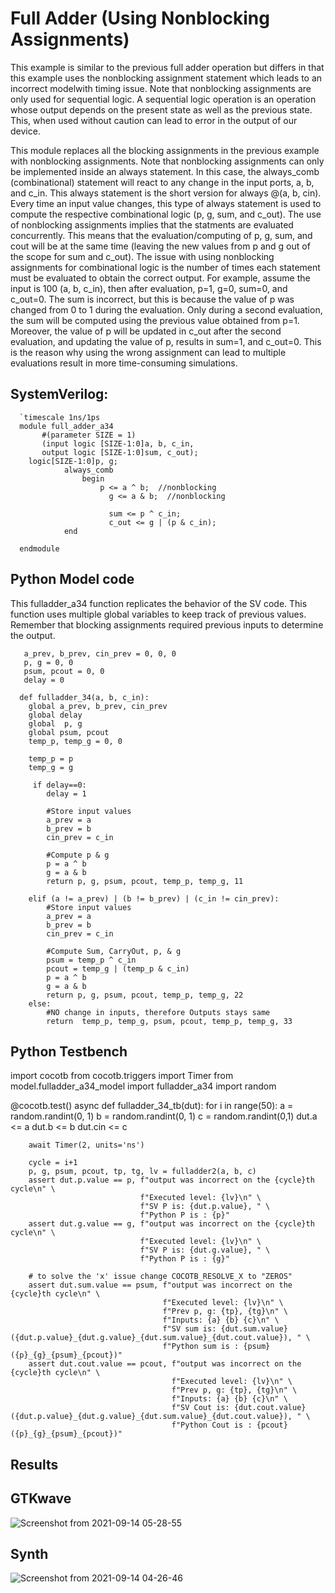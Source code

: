 # Full Adder (Using Nonblocking Assignments)

This example is similar to the previous full adder operation but differs in that this 
example uses the nonblocking assignment statement which leads to an incorrect modelwith timing issue. 
Note that nonblocking assignments are only used for sequential logic. A sequential logic operation
is an operation whose output depends on the present state as well as the previous state. 
This, when used without caution can lead to error in the output of our device.

This module replaces all the blocking assignments in the previous example with nonblocking assignments. 
Note that nonblocking assignments can only be implemented inside an always statement. 
In this case, the always_comb (combinational) statement will react to any change in the 
input ports, a, b, and c_in. This always statement is the short version for always @(a, b, cin). 
Every time an input value changes, this type of always statement is used to compute the 
respective combinational logic (p, g, sum, and c_out). The use of nonblocking assignments
implies that the statments are evaluated concurrently. This means that the evaluation/computing of p, g, sum, and cout
will be at the same time (leaving the new values from p and g out of the scope for sum and 
c_out). The issue with using nonblocking assignments for combinational logic is the number 
of times each statement must be evaluated to obtain the correct output. For example, 
assume the input is 100 (a, b, c_in), then after evaluation, p=1, g=0, sum=0, and c_out=0. 
The sum is incorrect, but this is because the value of p was changed from 0 to 1 during 
the evaluation. Only during a second evaluation, the sum will be computed using the previous
value obtained from p=1. Moreover, the value of p will be updated in c_out after the second 
evaluation, and updating the value of p, results in sum=1, and c_out=0. This is the reason 
why using the wrong assignment can lead to multiple evaluations result in more 
time-consuming simulations.

## SystemVerilog:

      `timescale 1ns/1ps
      module full_adder_a34
           #(parameter SIZE = 1)
           (input logic [SIZE-1:0]a, b, c_in,
           output logic [SIZE-1:0]sum, c_out);
        logic[SIZE-1:0]p, g;
                always_comb
                    begin
                    	p <= a ^ b;  //nonblocking
            		      g <= a & b;  //nonblocking

            		      sum <= p ^ c_in;
            		      c_out <= g | (p & c_in);
                end

      endmodule
      
## Python Model code
This fulladder_a34 function replicates the behavior of the SV code. This function uses 
multiple global variables to keep track of previous values. 
Remember that blocking assignments required previous inputs to determine the output.

       a_prev, b_prev, cin_prev = 0, 0, 0
       p, g = 0, 0
       psum, pcout = 0, 0
       delay = 0

      def fulladder_34(a, b, c_in):
        global a_prev, b_prev, cin_prev
        global delay
        global  p, g
        global psum, pcout
        temp_p, temp_g = 0, 0

        temp_p = p
        temp_g = g

         if delay==0:
            delay = 1

            #Store input values
            a_prev = a
            b_prev = b
            cin_prev = c_in

            #Compute p & g
            p = a ^ b
            g = a & b
            return p, g, psum, pcout, temp_p, temp_g, 11

        elif (a != a_prev) | (b != b_prev) | (c_in != cin_prev):
            #Store input values
            a_prev = a
            b_prev = b
            cin_prev = c_in

            #Compute Sum, CarryOut, p, & g
            psum = temp_p ^ c_in
            pcout = temp_g | (temp_p & c_in)
            p = a ^ b
            g = a & b
            return p, g, psum, pcout, temp_p, temp_g, 22
        else:
            #NO change in inputs, therefore Outputs stays same
            return  temp_p, temp_g, psum, pcout, temp_p, temp_g, 33
            
 ## Python Testbench
    
import cocotb
from cocotb.triggers import Timer
from model.fulladder_a34_model import fulladder_a34
import random


@cocotb.test()
async def fulladder_34_tb(dut):
    for i in range(50):
        a = random.randint(0, 1)
        b = random.randint(0, 1)
        c = random.randint(0,1)
        dut.a <= a
        dut.b <= b
        dut.cin <= c

        await Timer(2, units='ns')

        cycle = i+1
        p, g, psum, pcout, tp, tg, lv = fulladder2(a, b, c)
        assert dut.p.value == p, f"output was incorrect on the {cycle}th cycle\n" \
                                 f"Executed level: {lv}\n" \
                                 f"SV P is: {dut.p.value}, " \
                                 f"Python P is : {p}"
        assert dut.g.value == g, f"output was incorrect on the {cycle}th cycle\n" \
                                 f"Executed level: {lv}\n" \
                                 f"SV P is: {dut.g.value}, " \
                                 f"Python P is : {g}"

        # to solve the 'x' issue change COCOTB_RESOLVE_X to "ZEROS"
        assert dut.sum.value == psum, f"output was incorrect on the {cycle}th cycle\n" \
                                      f"Executed level: {lv}\n" \
                                      f"Prev p, g: {tp}, {tg}\n" \
                                      f"Inputs: {a} {b} {c}\n" \
                                      f"SV sum is: {dut.sum.value} ({dut.p.value}_{dut.g.value}_{dut.sum.value}_{dut.cout.value}), " \
                                      f"Python sum is : {psum} ({p}_{g}_{psum}_{pcout})"
        assert dut.cout.value == pcout, f"output was incorrect on the {cycle}th cycle\n" \
                                        f"Executed level: {lv}\n" \
                                        f"Prev p, g: {tp}, {tg}\n" \
                                        f"Inputs: {a} {b} {c}\n" \
                                        f"SV Cout is: {dut.cout.value} ({dut.p.value}_{dut.g.value}_{dut.sum.value}_{dut.cout.value}), " \
                                        f"Python Cout is : {pcout} ({p}_{g}_{psum}_{pcout})"
 
 
## Results
 
## GTKwave
![Screenshot from 2021-09-14 05-28-55](https://user-images.githubusercontent.com/88589656/133195436-b433c304-c770-4b6b-88ec-a0814441e298.png)

## Synth
 ![Screenshot from 2021-09-14 04-26-46](https://user-images.githubusercontent.com/88589656/133195505-db6de62c-4445-48a2-bb4f-95ba4d8e2e1c.png)

 
